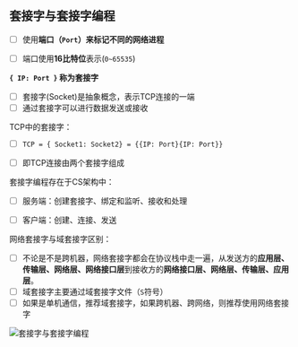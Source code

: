 ## 套接字与套接字编程

- [ ] 使用**端口（`Port`）来标记不同的网络进程**
- [ ] 端口使用**16比特位**表示(`0~65535`)


**`{ IP: Port }`  称为套接字**


- [ ] 套接字(Socket)是抽象概念，表示TCP连接的一端
- [ ] 通过套接字可以进行数据发送或接收

TCP中的套接字：

- [ ] `TCP = { Socket1: Socket2} = {{IP: Port}{IP: Port}}`
- [ ] 即TCP连接由两个套接字组成


套接字编程存在于CS架构中：

- [ ] 服务端：创建套接字、绑定和监听、接收和处理
- [ ] 客户端：创建、连接、发送


网络套接字与域套接字区别：
- [ ] 不论是不是跨机器，网络套接字都会在协议栈中走一遍，从发送方的**应用层、传输层、网络层、网络接口层**到接收方的**网络接口层、网络层、传输层、应用层**。
- [ ] 域套接字主要通过域套接字文件（`S`符号）
- [ ] 如果是单机通信，推荐域套接字，如果跨机器、跨网络，则推荐使用网络套接字

![套接字与套接字编程](../../imgs/network_socket.png)